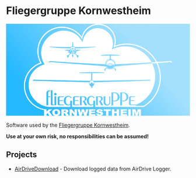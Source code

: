 # Fliegergruppe Kornwestheim

![logo](images/fgk_social.png)


Software used by the [Fliegergruppe Kornwestheim](http://fliegergruppe-kornwestheim.de/).

**Use at your own risk, no responsibilities can be assumed!**



## Projects

- [AirDriveDownload](AirDriveDownload) - Download logged data from AirDrive Logger.
